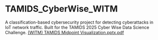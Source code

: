 # TAMIDS_CyberWise_WITM
A classification-based cybersecurity project for detecting cyberattacks in IoT network traffic. Built for the TAMIDS 2025 Cyber Wise Data Science Challenge.
[(WITM) TAMIDS Midpoint Visualization.pptx.pdf](https://github.com/user-attachments/files/19598130/WITM.TAMIDS.Midpoint.Visualization.pptx.pdf)
